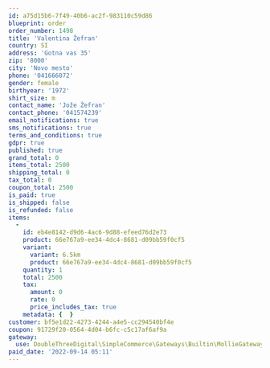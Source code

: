 ```yaml
---
id: a75d15b6-7f49-40b6-ac2f-983110c59d86
blueprint: order
order_number: 1498
title: 'Valentina Žefran'
country: SI
address: 'Gotna vas 35'
zip: '8000'
city: 'Novo mesto'
phone: '041666072'
gender: female
birthyear: '1972'
shirt_size: m
contact_name: 'Jože Žefran'
contact_phone: '041574239'
email_notifications: true
sms_notifications: true
terms_and_conditions: true
gdpr: true
published: true
grand_total: 0
items_total: 2500
shipping_total: 0
tax_total: 0
coupon_total: 2500
is_paid: true
is_shipped: false
is_refunded: false
items:
  -
    id: eb4e8142-d9d6-4ac6-9d88-efeed76d2e73
    product: 66e767a9-ee34-4dc4-8681-d09bb59f0cf5
    variant:
      variant: 6.5km
      product: 66e767a9-ee34-4dc4-8681-d09bb59f0cf5
    quantity: 1
    total: 2500
    tax:
      amount: 0
      rate: 0
      price_includes_tax: true
    metadata: {  }
customer: bf5e1d22-4273-4244-a4e5-cc294540bf4e
coupon: 91729f20-0564-4d04-b6fc-c5c17af6af9a
gateway:
  use: DoubleThreeDigital\SimpleCommerce\Gateways\Builtin\MollieGateway
paid_date: '2022-09-14 05:11'
---
```

